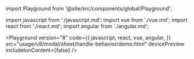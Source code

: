import Playground from '@site/src/components/global/Playground';

import javascript from './javascript.md';
import vue from './vue.md';
import react from './react.md';
import angular from './angular.md';

<Playground
  version="8"
  code={{
    javascript,
    react,
    vue,
    angular,
  }}
  src="usage/v8/modal/sheet/handle-behavior/demo.html"
  devicePreview
  includeIonContent={false}
/>
